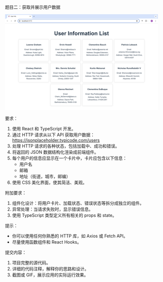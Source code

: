 题目二：获取并展示用户数据

![主页](demo.png)

要求：
1. 使用 React 和 TypeScript 开发。
2. 通过 HTTP 请求从以下 API 获取用户数据：
   https://jsonplaceholder.typicode.com/users
3. 处理 HTTP 请求的各种状态，包括加载中、成功和错误。
4. 将返回的 JSON 数据结构化渲染成前端组件。
5. 每个用户的信息应显示在一个卡片中，卡片应包含以下信息：
    - 用户名
    - 邮箱
    - 地址（街道，城市，邮编）
6. 使用 CSS 美化界面，使其简洁、美观。

附加要求：
1. 组件化设计：将用户卡片、加载状态、错误状态等拆分成独立的组件。
2. 异常处理：当请求失败时，显示错误信息。
3. 使用 TypeScript 类型定义所有相关的 props 和 state。

提示：
- 你可以使用任何你熟悉的 HTTP 库，如 Axios 或 Fetch API。
- 尽量使用函数组件和 React Hooks。

提交内容：
1. 项目完整的源代码。
2. 详细的代码注释，解释你的思路和设计。
3. 截图或 GIF，展示应用的实际运行效果。
